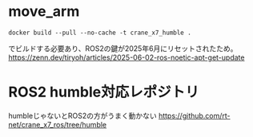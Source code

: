# move_arm

    docker build --pull --no-cache -t crane_x7_humble .

でビルドする必要あり、ROS2の鍵が2025年6月にリセットされたため。
https://zenn.dev/tiryoh/articles/2025-06-02-ros-noetic-apt-get-update

# ROS2 humble対応レポジトリ
humbleじゃないとROS2の方がうまく動かない
https://github.com/rt-net/crane_x7_ros/tree/humble
